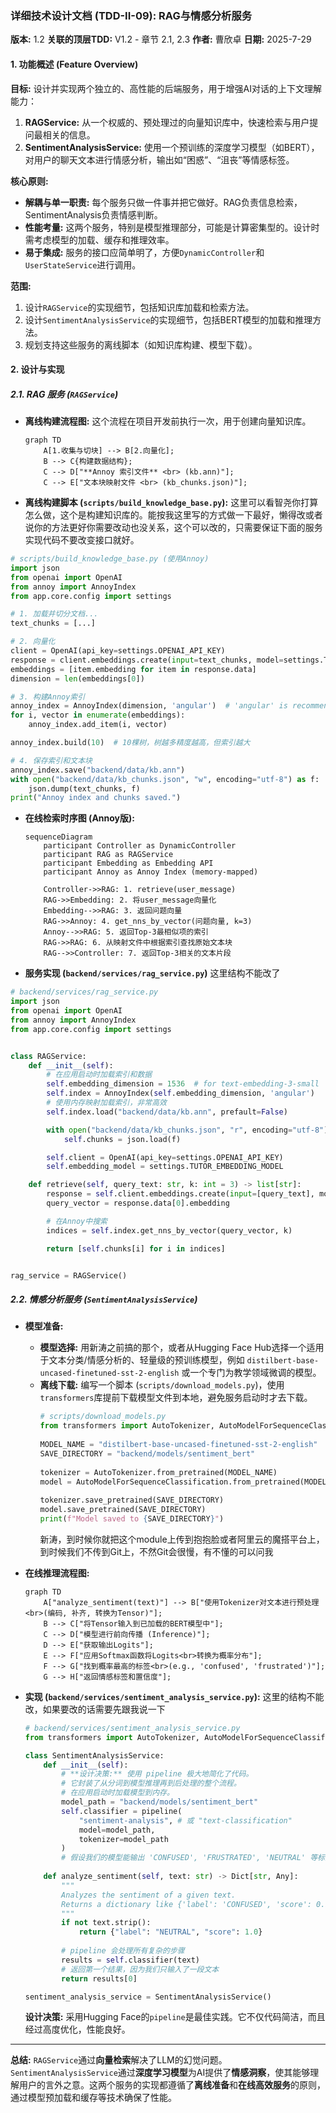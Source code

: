 ### **详细技术设计文档 (TDD-II-09): RAG与情感分析服务**

**版本:** 1.2
**关联的顶层TDD:** V1.2 - 章节 2.1, 2.3
**作者:** 曹欣卓
**日期:** 2025-7-29

#### **1. 功能概述 (Feature Overview)**

**目标:** 设计并实现两个独立的、高性能的后端服务，用于增强AI对话的上下文理解能力：
1.  **RAGService:** 从一个权威的、预处理过的向量知识库中，快速检索与用户提问最相关的信息。
2.  **SentimentAnalysisService:** 使用一个预训练的深度学习模型（如BERT），对用户的聊天文本进行情感分析，输出如“困惑”、“沮丧”等情感标签。

**核心原则:**

*   **解耦与单一职责:** 每个服务只做一件事并把它做好。RAG负责信息检索，SentimentAnalysis负责情感判断。
*   **性能考量:** 这两个服务，特别是模型推理部分，可能是计算密集型的。设计时需考虑模型的加载、缓存和推理效率。
*   **易于集成:** 服务的接口应简单明了，方便`DynamicController`和`UserStateService`进行调用。

**范围:**

1.  设计`RAGService`的实现细节，包括知识库加载和检索方法。
2.  设计`SentimentAnalysisService`的实现细节，包括BERT模型的加载和推理方法。
3.  规划支持这些服务的离线脚本（如知识库构建、模型下载）。

#### **2. 设计与实现**

##### **2.1. RAG 服务 (`RAGService`)**

*   **离线构建流程图:**
    这个流程在项目开发前执行一次，用于创建向量知识库。

    ```mermaid
	graph TD
	    A[1.收集与切块] --> B[2.向量化];
	    B --> C{构建数据结构};
	    C --> D["**Annoy 索引文件** <br> (kb.ann)"];
	    C --> E["文本块映射文件 <br> (kb_chunks.json)"];

    ```

*   **离线构建脚本 (`scripts/build_knowledge_base.py`):**
这里可以看智尧你打算怎么做，这个是构建知识库的。能按我这里写的方式做一下最好，懒得改或者说你的方法更好你需要改动也没关系，这个可以改的，只需要保证下面的服务实现代码不要改变接口就好。

```python
# scripts/build_knowledge_base.py (使用Annoy)
import json
from openai import OpenAI
from annoy import AnnoyIndex
from app.core.config import settings

# 1. 加载并切分文档...
text_chunks = [...]

# 2. 向量化
client = OpenAI(api_key=settings.OPENAI_API_KEY)
response = client.embeddings.create(input=text_chunks, model=settings.TUTOR_EMBEDDING_MODEL)
embeddings = [item.embedding for item in response.data]
dimension = len(embeddings[0])

# 3. 构建Annoy索引
annoy_index = AnnoyIndex(dimension, 'angular')  # 'angular' is recommended for cosine-based embeddings
for i, vector in enumerate(embeddings):
    annoy_index.add_item(i, vector)

annoy_index.build(10)  # 10棵树，树越多精度越高，但索引越大

# 4. 保存索引和文本块
annoy_index.save("backend/data/kb.ann")
with open("backend/data/kb_chunks.json", "w", encoding="utf-8") as f:
    json.dump(text_chunks, f)
print("Annoy index and chunks saved.")
```

*   **在线检索时序图 (Annoy版):**
    ```mermaid
    sequenceDiagram
        participant Controller as DynamicController
        participant RAG as RAGService
        participant Embedding as Embedding API
        participant Annoy as Annoy Index (memory-mapped)

        Controller->>RAG: 1. retrieve(user_message)
        RAG->>Embedding: 2. 将user_message向量化
        Embedding-->>RAG: 3. 返回问题向量
        RAG->>Annoy: 4. get_nns_by_vector(问题向量, k=3)
        Annoy-->>RAG: 5. 返回Top-3最相似项的索引
        RAG->>RAG: 6. 从映射文件中根据索引查找原始文本块
        RAG-->>Controller: 7. 返回Top-3相关的文本片段
    ```

*   **服务实现 (`backend/services/rag_service.py`)**
	这里结构不能改了

```python
# backend/services/rag_service.py
import json
from openai import OpenAI
from annoy import AnnoyIndex
from app.core.config import settings


class RAGService:
    def __init__(self):
        # 在应用启动时加载索引和数据
        self.embedding_dimension = 1536  # for text-embedding-3-small
        self.index = AnnoyIndex(self.embedding_dimension, 'angular')
        # 使用内存映射加载索引，非常高效
        self.index.load("backend/data/kb.ann", prefault=False)

        with open("backend/data/kb_chunks.json", "r", encoding="utf-8") as f:
            self.chunks = json.load(f)

        self.client = OpenAI(api_key=settings.OPENAI_API_KEY)
        self.embedding_model = settings.TUTOR_EMBEDDING_MODEL

    def retrieve(self, query_text: str, k: int = 3) -> list[str]:
        response = self.client.embeddings.create(input=[query_text], model=self.embedding_model)
        query_vector = response.data[0].embedding

        # 在Annoy中搜索
        indices = self.index.get_nns_by_vector(query_vector, k)

        return [self.chunks[i] for i in indices]


rag_service = RAGService()
```

##### **2.2. 情感分析服务 (`SentimentAnalysisService`)**

*   **模型准备:**
    *   **模型选择:** 用新涛之前搞的那个，或者从Hugging Face Hub选择一个适用于文本分类/情感分析的、轻量级的预训练模型，例如 `distilbert-base-uncased-finetuned-sst-2-english` 或一个专门为教学领域微调的模型。
    *   **离线下载:** 编写一个脚本 (`scripts/download_models.py`)，使用`transformers`库提前下载模型文件到本地，避免服务启动时才去下载。
        ```python
        # scripts/download_models.py
        from transformers import AutoTokenizer, AutoModelForSequenceClassification
      
        MODEL_NAME = "distilbert-base-uncased-finetuned-sst-2-english"
        SAVE_DIRECTORY = "backend/models/sentiment_bert"
      
        tokenizer = AutoTokenizer.from_pretrained(MODEL_NAME)
        model = AutoModelForSequenceClassification.from_pretrained(MODEL_NAME)
      
        tokenizer.save_pretrained(SAVE_DIRECTORY)
        model.save_pretrained(SAVE_DIRECTORY)
        print(f"Model saved to {SAVE_DIRECTORY}")
        ```
	    新涛，到时候你就把这个module上传到抱抱脸或者阿里云的魔搭平台上，到时候我们不传到Git上，不然Git会很慢，有不懂的可以问我

*   **在线推理流程图:**
    ```mermaid
    graph TD
        A["analyze_sentiment(text)"] --> B["使用Tokenizer对文本进行预处理<br>(编码, 补齐, 转换为Tensor)"];
        B --> C["将Tensor输入到已加载的BERT模型中"];
        C --> D["模型进行前向传播 (Inference)"];
        D --> E["获取输出Logits"];
        E --> F["应用Softmax函数将Logits<br>转换为概率分布"];
        F --> G["找到概率最高的标签<br>(e.g., 'confused', 'frustrated')"];
        G --> H["返回情感标签和置信度"];
    ```

*   **实现 (`backend/services/sentiment_analysis_service.py`):**
	  这里的结构不能改，如果要改的话需要先跟我说一下
    ```python
    # backend/services/sentiment_analysis_service.py
    from transformers import AutoTokenizer, AutoModelForSequenceClassification, pipeline

    class SentimentAnalysisService:
        def __init__(self):
            # **设计决策:** 使用 pipeline 极大地简化了代码。
            # 它封装了从分词到模型推理再到后处理的整个流程。
            # 在应用启动时加载模型到内存。
            model_path = "backend/models/sentiment_bert"
            self.classifier = pipeline(
                "sentiment-analysis", # 或 "text-classification"
                model=model_path,
                tokenizer=model_path
            )
            # 假设我们的模型能输出 'CONFUSED', 'FRUSTRATED', 'NEUTRAL' 等标签
          
        def analyze_sentiment(self, text: str) -> Dict[str, Any]:
            """
            Analyzes the sentiment of a given text.
            Returns a dictionary like {'label': 'CONFUSED', 'score': 0.95}
            """
            if not text.strip():
                return {"label": "NEUTRAL", "score": 1.0}
          
            # pipeline 会处理所有复杂的步骤
            results = self.classifier(text)
            # 返回第一个结果，因为我们只输入了一段文本
            return results[0]

    sentiment_analysis_service = SentimentAnalysisService()
    ```
    **设计决策:** 采用Hugging Face的`pipeline`是最佳实践。它不仅代码简洁，而且经过高度优化，性能良好。

***

**总结:**
`RAGService`通过**向量检索**解决了LLM的幻觉问题。`SentimentAnalysisService`通过**深度学习模型**为AI提供了**情感洞察**，使其能够理解用户的言外之意。这两个服务的实现都遵循了**离线准备**和**在线高效服务**的原则，通过模型预加载和缓存等技术确保了性能。